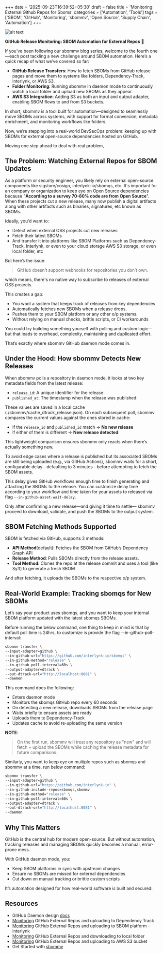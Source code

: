 +++
date = '2025-09-23T16:39:52+05:30'
draft = false
title = 'Monitoring External Github Repos for Sboms'
categories = ['Automation', 'Tools']
tags = ['SBOM', 'GitHub', 'Monitoring', 'sbommv', 'Open Source', 'Supply Chain', 'Automation']
+++

![alt text](/posts/image-14.png)

**GitHub Release Monitoring: SBOM Automation for External Repos** 🚀

If you’ve been following our sbommv blog series, welcome to the fourth one—each post tackling a new challenge around SBOM automation. Here’s a quick recap of what we’ve covered so far:

- **GitHub Release Transfers**: How to fetch SBOMs from GitHub release pages and move them to systems like folders, Dependency-Track, Interlynk, or AWS S3.
- **Folder Monitoring**: Running sbommv in daemon mode to continuously watch a local folder and upload new SBOMs as they appear.
- **AWS S3 Integration**: Adding S3 as both an input and output adapter, enabling SBOM flows to and from S3 buckets.

In short, sbommv is a tool built for automation—designed to seamlessly move SBOMs across systems, with support for format conversion, metadata enrichment, and monitoring workflows like folders.

Now, we’re stepping into a real-world DevSecOps problem: keeping up with SBOMs for external open-source dependencies hosted on GitHub.

Moving one step ahead to deal with real problem,

## The Problem: Watching External Repos for SBOM Updates

As a platform or security engineer, you likely rely on external open-source components like sigstore/cosign, interlynk-io/sbomqs, etc. It's important for an company or organization to keep eye on Open Source dependencies because "**According to a survey 70-80% code are from Open Source**".  When these projects cut a new release, many now publish a digital artifacts along with other artifacts such as binaries, signatures, etc known as SBOMs.  

Ideally, you'd want to:

- Detect when external OSS projects cut new releases
- Fetch their latest SBOMs
- And transfer it into platforms like SBOM Platforms such as Dependency-Track, Interlynk, or  even to your cloud storage AWS S3 storage, or even local folder, etc

But here’s the issue:

> GitHub doesn’t support webhooks for repositories you don’t own.

which means, there's no native way to subscribe to releases of external OSS projects.

This creates a gap:

- You want a system that keeps track of releases from key dependencies
- Automatically fetches new SBOMs when a release drops.
- Pushes them to your SBOM platform or any other o/p systems.
- Without relying on manual checks, brittle scripts, or CI workarounds

You could try building something yourself with polling and custom logic—but that leads to overhead, complexity, maintaining and duplicated effort.

That’s exactly where sbommv GitHub daemon mode comes in.

## Under the Hood: How sbommv Detects New Releases

When sbommv polls a repository in daemon mode, it looks at two key metadata fields from the latest release:

- `release_id`: A unique identifier for the release
- `published_at`: The timestamp when the release was published

These values are saved in a local cache (./sbommv/cache_dtrack_release.json). On each subsequent poll, sbommv compares the current values against the ones stored in cache:

- If the `release_id` and `published_id` match → **No new release**
- If either of them is different → **New release detected**

This lightweight comparison ensures sbommv only reacts when there’s actually something new.

To avoid edge cases where a release is published but its associated SBOMs are still being uploaded (e.g., via GitHub Actions), sbommv waits for a short, configurable delay—defaulting to 3 minutes—before attempting to fetch the SBOM assets.

This delay gives GitHub workflows enough time to finish generating and attaching the SBOMs to the release. You can customize delay time according to your workflow and time taken for your assets to released via flag `--in-github-asset-wait-delay`.

Only after confirming a new release—and giving it time to settle— sbommv proceed to download, validate, and push the SBOMs to the output system.

## SBOM Fetching Methods Supported

SBOM is fetched via GitHub, supports 3 methods:

- **API Method**(default): Fetches the SBOM from GitHub’s Dependency Graph API
- **Release Method**: Pulls SBOMs directly from the release assets.
- **Tool Method**: Clones the repo at the release commit and uses a tool (like Syft) to generate a fresh SBOM

And after fetching, it uploads the SBOMs to the respective o/p system.

## Real-World Example: Tracking sbomqs for New SBOMs

Let’s say your product uses sbomqs, and you want to keep your internal SBOM platform updated with the latest sbomqs SBOMs.

Before running the below command, one thing to keep in mind is that by default poll time is 24hrs, to customize is provide the flag --in-github-poll-interval:

```bash
sbommv transfer \
--input-adapter=github \
--in-github-url="https://github.com/interlynk-io/sbomqs" \
--in-github-method="release" \
--in-github-poll-interval=60s \
--output-adapter=dtrack \
--out-dtrack-url="http://localhost:8081" \
--daemon
```

This command does the following:

- Enters daemon mode
- Monitors the sbomqs GitHub repo every 60 seconds
- On detecting a new release, downloads SBOMs from the release page
- Waits briefly to ensure assets are ready
- Uploads them to Dependency-Track
- Updates cache to avoid re-uploading the same version

**NOTE**:

> On the first run, sbommv will treat any repository as "new" and will fetch + upload the SBOMs while caching the release metadata for future comparisons.

Similarly, you want to keep eye on multiple repos such as sbomqs and sbommv at a time, run below command:

```bash
sbommv transfer \
--input-adapter=github \
--in-github-url="https://github.com/interlynk-io" \
--in-github-include-repos=sbomqs,sbommv
--in-github-method="release" \
--in-github-poll-interval=60s \
--output-adapter=dtrack \
--out-dtrack-url="http://localhost:8081" \
--daemon
```

## Why This Matters

GitHub is the central hub for modern open-source. But without automation, tracking releases and managing SBOMs quickly becomes a manual, error-prone mess.

With GitHub daemon mode, you:

- Keep SBOM platforms in sync with upstream changes
- Ensure no SBOMs are missed for external dependencies
- Cut down on manual tracking or brittle custom scripts

It’s automation designed for how real-world software is built and secured.

## Resources

- GitHub Daemon design [docs](https://github.com/interlynk-io/sbommv/blob/main/docs/github_daemon.md)
- [Monitoring](https://github.com/interlynk-io/sbommv/blob/main/examples/github_dtrack_examples.md#4-continuous-monitoring-daemon-mode-github--dependencytrack) GitHub External Repos and uploading to Dependency Track
- [Monitoring](https://github.com/interlynk-io/sbommv/blob/main/examples/github_interlynk_examples.md#4-continuous-monitoring-daemon-mode-github--interlynk) GitHub External Repos and uploading to SBOM platform - Interlynk
- [Monitoring](https://github.com/interlynk-io/sbommv/blob/main/examples/github_folder_examples.md#4-continuous-monitoring-daemon-mode-github--folder) GitHub External Repos and downloading to local folder
- [Monitoring](https://github.com/interlynk-io/sbommv/blob/main/examples/github_s3_example.md#5-continuous-monitoring-daemon-mode-github--s3) GitHub External Repos and uploading to AWS S3 bucket
- Get Started with [sbommv](https://github.com/interlynk-io/sbommv/blob/main/docs/getting_started.md)
